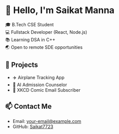 # 👋 Hello, I'm Saikat Manna

🎓 B.Tech CSE Student  
💻 Fullstack Developer (React, Node.js)  
📚 Learning DSA in C++  
🌏 Open to remote SDE opportunities

## 🚀 Projects
- ✈️ Airplane Tracking App
- 🤖 AI Admission Counselor
- 🔐 XKCD Comic Email Subscriber

## 📫 Contact Me
- Email: your-email@example.com
- GitHub: [Saikat7723](https://github.com/Saikat7723)
